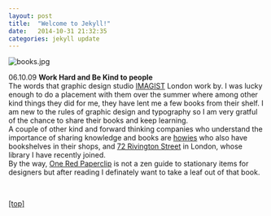 ```yaml
---
layout: post
title:  "Welcome to Jekyll!"
date:   2014-10-31 21:32:35
categories: jekyll update
---
```

<p><p>

<img src="jpg/books.jpg" alt="books.jpg" />

<p>06.10.09 <strong>Work Hard and Be Kind to people</strong>
<br>The words that graphic design studio <a class="light-grey-link" href="http://www.imagistlondon.com/" target="self">IMAGIST</a> London work by.  I was lucky enough to do a placement with them over the summer where among other kind things they did for me, they have lent me a few books from their shelf.  I am new to the rules of graphic design and typography so I am very gratful of the chance to share their books and keep learning.
<br>A couple of other kind and forward thinking companies who understand the importance of sharing knowledge and books are <a class="light-grey-link" href="http://www.howies.co.uk/content.php?xSecId=10" target="self">howies</a> who also have bookshelves in their shops, and <a class="light-grey-link" href="http://72rivingtonstreet.com/library/" target="self">72 Rivington Street</a> in London, whose library I have recently joined.
<br>By the way, <a class="light-grey-link" href="http://oneredpaperclip.blogspot.com/" target="self">One Red Paperclip</a> is not a zen guide to stationary items for designers but after reading I definately want to take a leaf out of that book.</p>

<br>
<p><a href="index.html">[top]</a><p>
<br>
